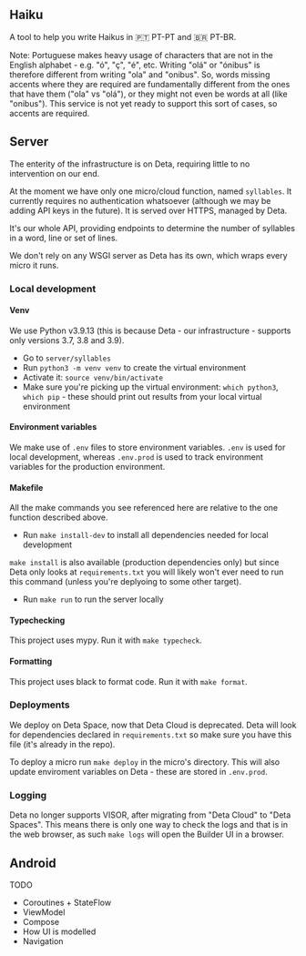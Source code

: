 ## Haiku

A tool to help you write Haikus in 🇵🇹 PT-PT and 🇧🇷 PT-BR.

Note: Portuguese makes heavy usage of characters that are not in the English
alphabet - e.g. "ó", "ç", "é", etc. Writing "olá" or "ónibus" is therefore
different from writing "ola" and "onibus". So, words missing accents where they
are required are fundamentally different from the ones that have them ("ola" vs
"olá"), or they might not even be words at all (like "onibus"). This service is
not yet ready to support this sort of cases, so accents are required.

## Server

The enterity of the infrastructure is on Deta, requiring little to no
intervention on our end.

At the moment we have only one micro/cloud function, named `syllables`. It
currently requires no authentication whatsoever (although we may be adding
API keys in the future). It is served over HTTPS, managed by Deta.

It's our whole API, providing endpoints to determine the number of syllables in
a word, line or set of lines.

We don't rely on any WSGI server as Deta has its own, which wraps every micro
it runs.

### Local development

#### Venv

We use Python v3.9.13 (this is because Deta - our infrastructure - supports only
versions 3.7, 3.8 and 3.9).

- Go to `server/syllables`
- Run `python3 -m venv venv` to create the virtual environment
- Activate it: `source venv/bin/activate`
- Make sure you're picking up the virtual environment: `which python3`,
  `which pip` - these should print out results from your local virtual
  environment

#### Environment variables

We make use of `.env` files to store environment variables. `.env` is used
for local development, whereas `.env.prod` is used to track environment
variables for the production environment.

#### Makefile

All the make commands you see referenced here are relative to the one function
described above.

- Run `make install-dev` to install all dependencies needed for local
  development

`make install` is also available (production dependencies only) but since Deta
only looks at `requirements.txt` you will likely won't ever need to run this
command (unless you're deplyoing to some other target).

- Run `make run` to run the server locally

#### Typechecking

This project uses mypy. Run it with `make typecheck`.

#### Formatting

This project uses black to format code. Run it with `make format`.

### Deployments

We deploy on Deta Space, now that Deta Cloud is deprecated. Deta will look for
dependencies declared in `requirements.txt` so make sure you have this file
(it's already in the repo).

To deploy a micro run `make deploy` in the micro's directory. This will also
update enviroment variables on Deta - these are stored in `.env.prod`.

### Logging

Deta no longer supports VISOR, after migrating from "Deta Cloud" to
"Deta Spaces". This means there is only one way to check the logs and that is
in the web browser, as such `make logs` will open the Builder UI in a browser.

## Android

TODO

- Coroutines + StateFlow
- ViewModel
- Compose
- How UI is modelled
- Navigation
